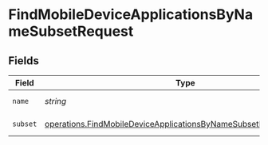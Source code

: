 # FindMobileDeviceApplicationsByNameSubsetRequest


## Fields

| Field                                                                                                                                                    | Type                                                                                                                                                     | Required                                                                                                                                                 | Description                                                                                                                                              |
| -------------------------------------------------------------------------------------------------------------------------------------------------------- | -------------------------------------------------------------------------------------------------------------------------------------------------------- | -------------------------------------------------------------------------------------------------------------------------------------------------------- | -------------------------------------------------------------------------------------------------------------------------------------------------------- |
| `name`                                                                                                                                                   | *string*                                                                                                                                                 | :heavy_check_mark:                                                                                                                                       | Name to filter by                                                                                                                                        |
| `subset`                                                                                                                                                 | [operations.FindMobileDeviceApplicationsByNameSubsetPathParamSubset](../../models/operations/findmobiledeviceapplicationsbynamesubsetpathparamsubset.md) | :heavy_check_mark:                                                                                                                                       | Subset to filter by                                                                                                                                      |